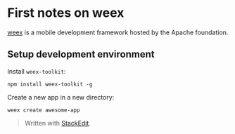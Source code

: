# First notes on weex
[weex](https://weex.apache.org/) is a mobile development framework hosted by the Apache foundation.

## Setup development environment

Install ``weex-toolkit``:
```
npm install weex-toolkit -g
```
Create a new app in a new directory:
```
weex create awesome-app
```


> Written with [StackEdit](https://stackedit.io/).
<!--stackedit_data:
eyJoaXN0b3J5IjpbMTU2NDI2MzQ2Ml19
-->
